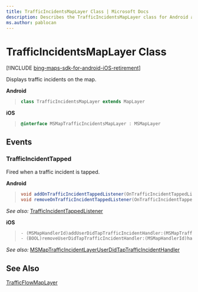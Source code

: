 ```yaml
---
title: TrafficIncidentsMapLayer Class | Microsoft Docs
description: Describes the TrafficIncidentsMapLayer class for Android and iOS and provides the class's events and additional references.
ms.author: pablocan
---
```


# TrafficIncidentsMapLayer Class

[!INCLUDE [bing-maps-sdk-for-android-iOS-retirement](../../includes/bing-maps-sdk-for-android-iOS-retirement.md)]

Displays traffic incidents on the map.

**Android**

>```java
> class TrafficIncidentsMapLayer extends MapLayer
>```

**iOS**

>```objectivec
> @interface MSMapTrafficIncidentsMapLayer : MSMapLayer
>```


## Events

### TrafficIncidentTapped

Fired when a traffic incident is tapped.

**Android**

>```java
> void addOnTrafficIncidentTappedListener(OnTrafficIncidentTappedListener listener)
> void removeOnTrafficIncidentTappedListener(OnTrafficIncidentTappedListener listener)
>```

_See also:_ [TrafficIncidentTappedListener](Android/OnTrafficIncidentTappedListener-interface.md)

**iOS**

>```objectivec
> - (MSMapHandlerId)addUserDidTapTrafficIncidentHandler:(MSMapTrafficIncidentLayerUserDidTapTrafficIncidentHandler)handler
> - (BOOL)removeUserDidTapTrafficIncidentHandler:(MSMapHandlerId)handlerId

_See also:_ [MSMapTrafficIncidentLayerUserDidTapTrafficIncidentHandler](iOS/MSMapTrafficIncidentLayerUserDidTapTrafficIncidentHandler-interface.md)

## See Also

[TrafficFlowMapLayer](TrafficFlowMapLayer-class.md)